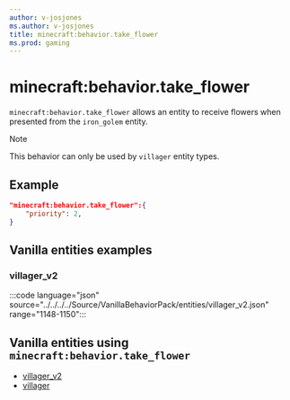 ```yaml
---
author: v-josjones
ms.author: v-josjones
title: minecraft:behavior.take_flower
ms.prod: gaming
---
```


# minecraft:behavior.take_flower

`minecraft:behavior.take_flower` allows an entity to receive flowers when presented from the `iron_golem` entity.

> [!NOTE]
> This behavior can only be used by `villager` entity types.

## Example

```json
"minecraft:behavior.take_flower":{
    "priority": 2,
}
```

## Vanilla entities examples

### villager_v2

:::code language="json" source="../../../../Source/VanillaBehaviorPack/entities/villager_v2.json" range="1148-1150":::

## Vanilla entities using `minecraft:behavior.take_flower`

- [villager_v2](../../../../Source/VanillaBehaviorPack_Snippets/entities/villager_v2.md)
- [villager](../../../../Source/VanillaBehaviorPack_Snippets/entities/villager.md)
